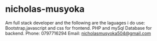 # nicholas-musyoka
Am full stack developer and the following are the laguages i do use:
Bootstrap,javascript and css for frontend.
PHP and mySql Database for backend.
Phone: 0797716294
Email: nicholasmusyoka504@gmail.com
